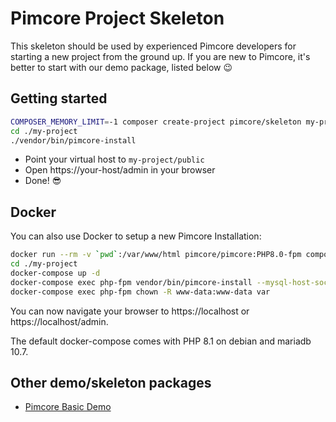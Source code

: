 # Pimcore Project Skeleton 

This skeleton should be used by experienced Pimcore developers for starting a new project from the ground up. 
If you are new to Pimcore, it's better to start with our demo package, listed below 😉

## Getting started
```bash
COMPOSER_MEMORY_LIMIT=-1 composer create-project pimcore/skeleton my-project
cd ./my-project
./vendor/bin/pimcore-install
```

- Point your virtual host to `my-project/public` 
- Open https://your-host/admin in your browser
- Done! 😎

## Docker

You can also use Docker to setup a new Pimcore Installation:

```bash
docker run --rm -v `pwd`:/var/www/html pimcore/pimcore:PHP8.0-fpm composer create-project pimcore/skeleton my-project
cd ./my-project
docker-compose up -d
docker-compose exec php-fpm vendor/bin/pimcore-install --mysql-host-socket=db --mysql-username=pimcore --mysql-password=pimcore --mysql-database=pimcore
docker-compose exec php-fpm chown -R www-data:www-data var

```
You can now navigate your browser to https://localhost or https://localhost/admin.

The default docker-compose comes with PHP 8.1 on debian and mariadb 10.7.


## Other demo/skeleton packages
- [Pimcore Basic Demo](https://github.com/pimcore/demo)
